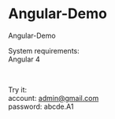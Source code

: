 # Angular-Demo
Angular-Demo
<br/>

System requirements:
<br/>
  Angular 4
  
<br/>

Try it: <br/>
  account: admin@gmail.com
  <br />
  password: abcde.A1


